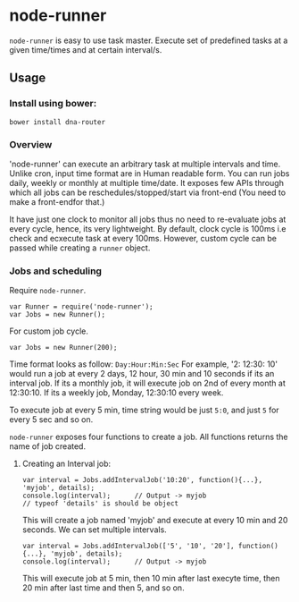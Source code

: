 # node-runner

`node-runner` is easy to use task master. Execute set of predefined tasks at a given time/times and at certain interval/s.


## Usage
### Install using bower: 
```script
bower install dna-router
```
### Overview
'node-runner' can execute an arbitrary task at multiple intervals and time. Unlike cron, input time format are in Human readable form. You can run jobs daily, weekly or monthly at multiple time/date. It exposes few APIs through which all jobs can be reschedules/stopped/start via front-end (You need to make a front-endfor that.)

It have just one clock to monitor all jobs thus no need to re-evaluate jobs at every cycle, hence, its very lightweight. By default, clock cycle is 100ms i.e check and ecxecute task at every 100ms. However, custom cycle can be passed while creating a `runner` object. 

### Jobs and scheduling

Require `node-runner`.
```script
var Runner = require('node-runner');
var Jobs = new Runner();
```
For custom job cycle.
```script
var Jobs = new Runner(200);
```

Time format looks as follow:
`Day:Hour:Min:Sec`
For example, '2: 12:30: 10' would run a job at every 2 days, 12 hour, 30 min and 10 seconds if its an interval job.
If its a monthly job, it will execute job on 2nd of every month at 12:30:10.
If its a weekly job, Monday, 12:30:10 every week. 

To execute job at every 5 min, time string would be just `5:0`, and just `5` for every 5 sec and so on.

`node-runner` exposes four functions to create a job. All functions returns the name of job created.
1. 	Creating an Interval job:
	```script
	var interval = Jobs.addIntervalJob('10:20', function(){...}, 'myjob', details);
	console.log(interval); 		// Output -> myjob
	// typeof 'details' is should be object
	```
	This will create a job named 'myjob' and execute at every 10 min and 20 seconds. We can set multiple intervals.

	```script
	var interval = Jobs.addIntervalJob(['5', '10', '20'], function(){...}, 'myjob', details);
	console.log(interval); 		// Output -> myjob
	```
	This will execute job at 5 min, then 10 min after last execyte time, then 20 min after last time and then 5, and so on.
